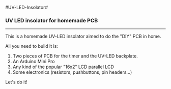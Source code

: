 #UV-LED-Insolator#


### UV LED insolator for homemade PCB ###
---------------------------------


  This is a homemade UV-LED insolator aimed to do the "DIY" PCB in home.
  
All you need to build it is:

  1. Two pieces of PCB for the timer and the UV-LED backplate.
  2. An Arduino Mini Pro
  3. Any kind of the popular "16x2" LCD parallel LCD
  4. Some electronics (resistors, pushbuttons, pin headers...)


Let's do it!
